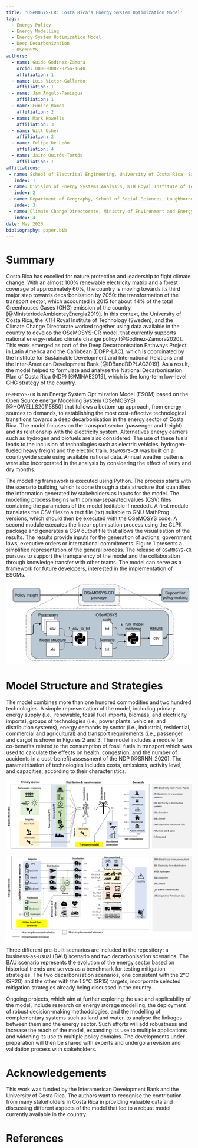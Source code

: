 ```yaml
---
title: 'OSeMOSYS-CR: Costa Rica’s Energy System Optimization Model'
tags:
  - Energy Policy
  - Energy Modelling
  - Energy System Optimization Model
  - Deep Decarbonization
  - OSeMOSYS
authors:
  - name: Guido Godínez-Zamora
    orcid: 0000-0002-0256-1640
    affiliation: 1
  - name: Luis Victor-Gallardo
    affiliation: 1
  - name: Jam Angulo-Paniagua
    affiliation: 1
  - name: Eunice Ramos
    affiliation: 2
  - name: Mark Howells
    affiliation: 3
  - name: Will Usher
    affiliation: 2
  - name: Felipe De León
    affiliation: 4
  - name: Jairo Quirós-Tortós
    affiliation: 1
affiliations:
 - name: School of Electrical Engineering, University of Costa Rica, San José, Costa Rica.
   index: 1
 - name: Division of Energy Systems Analysis, KTH Royal Institute of Technology, Stockholm, Sweden.
   index: 2
 - name: Department of Geography, School of Social Sciences, Loughborough University, UK; and Centre for Environmental Policy, Imperial College London, London, UK.
   index: 3
 - name: Climate Change Directorate, Ministry of Environment and Energy, San José, Costa Rica.
   index: 4
date: May 2020
bibliography: paper.bib
---
```



# Summary

Costa Rica has excelled for nature protection and leadership to fight climate change. With an almost 100% renewable electricity matrix and a forest coverage of approximately 60%, the country is moving towards its third major step towards decarbonisation by 2050: the transformation of the transport sector, which accounted in 2015 for about 44% of the total Greenhouses Gases (GHG) emission of the country [@MinisteriodeAmbienteyEnergia2019]. In this context, the University of Costa Rica, the KTH Royal Institute of Technology (Sweden), and the Climate Change Directorate worked together using data available in the country to develop the OSeMOSYS-CR model, that currently supports national energy-related climate change policy [@Godinez-Zamora2020]. This work emerged as part of the Deep Decarbonisation Pathways Project in Latin America and the Caribbean (DDPP-LAC), which is coordinated by the Institute for Sustainable Development and International Relations and the Inter-American Development Bank [@IDBandDDPLAC2019]. As a result, the model helped to formulate and analyse the National Decarbonisation Plan of Costa Rica (NDP) [@MINAE2019], which is the long-term low-level GHG strategy of the country.

``OSeMOSYS-CR`` is an Energy System Optimization Model (ESOM) based on the Open Source energy Modelling System (OSeMOSYS)  [@HOWELLS20115850] that follows a bottom-up approach, from energy sources to demands, to establishing the most cost-effective technological transitions towards a deep decarbonisation in the energy sector of Costa Rica. The model focuses on the transport sector (passenger and freight) and its relationship with the electricity system. Alternatives energy carriers such as hydrogen and biofuels are also considered. The use of these fuels leads to the inclusion of technologies such as electric vehicles, hydrogen-fueled heavy freight and the electric train. ``OSeMOSYS-CR`` was built on a countrywide scale using available national data. Annual weather patterns were also incorporated in the analysis by considering the effect of rainy and dry months.

The modelling framework is executed using Python. The process starts with the scenario building, which is done through a data structure that quantifies the information generated by stakeholders as inputs for the model. The modelling process begins with comma-separated values (CSV) files containing the parameters of the model (editable if needed). A first module translates the CSV files to a text file (txt) suitable to GNU MathProg versions, which should then be executed with the OSeMOSYS code. A second module executes the linear optimisation process using the GLPK package and generates a CSV output file that allows the visualisation of the results. The results provide inputs for the generation of actions, government laws, executive orders or international commitments. Figure 1 presents a simplified representation of the general process. The release of ``OSeMOSYS-CR`` pursues to support the transparency of the model and the collaboration through knowledge transfer with other teams. The model can serve as a framework for future developers, interested in the implementation of ESOMs.

  ![General Framework for support national energy-relate policy, with OSeMOSYS-CR.](Framework.PNG)

# Model Structure and Strategies 

The model combines more than one hundred commodities and two hundred technologies. A simple representation of the model, including primary energy supply (i.e., renewable, fossil fuel imports, biomass, and electricity imports), groups of technologies (i.e., power plants, vehicles, and distribution systems), energy demands by sector (i.e., industrial, residential, commercial and agricultural) and transport requirements (i.e., passenger and cargo) is shown in Figures 2 and 3. The model includes a module for co-benefits related to the consumption of fossil fuels in transport which was used to calculate the effects on health, congestion, and the number of accidents in a cost-benefit assessment of the NDP [@SRNN_2020]. The parametrisation of technologies includes costs, emissions, activity level, and capacities, according to their characteristics.

![Simple energy resource system of the electriciy sector in OSeMOSYS-CR.](ElectricityModel.png)

![Simple energy resource system of the transport sector in OSeMOSYS-CR.](TransportModel.png)

Three different pre-built scenarios are included in the repository: a business-as-usual (BAU) scenario and two decarbonisation scenarios. The BAU scenario represents the evolution of the energy sector based on historical trends and serves as a benchmark for testing mitigation strategies. The two decarbonisation scenarios, one consistent with the 2°C (SR20) and the other with the 1.5°C (SR15) targets, incorporate selected mitigation strategies already being discussed in the country . 

Ongoing projects, which aim at further exploring the use and applicability of the model, include research on energy storage modelling, the deployment of robust decision-making methodologies, and the modelling of complementary systems such as land and water, to analyse the linkages between them and the energy sector. Such efforts will add robustness and increase the reach of the model, expanding its use to multiple applications and widening its use to multiple policy domains. The developments under preparation will then be shared with experts and undergo a revision and validation process with stakeholders. 

# Acknowledgements

This work was funded by the Interamerican Development Bank and the University of Costa Rica. The authors want to recognise the contribution from many stakeholders in Costa Rica in providing valuable data and discussing different aspects of the model that led to a robust model currently available in the country.

# References
